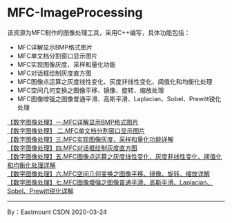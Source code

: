 # MFC-ImageProcessing
该资源为MFC制作的图像处理工具，采用C++编写，具体功能包括：
- MFC详解显示BMP格式图片
- MFC单文档分割窗口显示图片
- MFC实现图像灰度、采样和量化功能
- MFC对话框绘制灰度直方图
- MFC图像点运算之灰度线性变化、灰度非线性变化、阈值化和均衡化处理
- MFC空间几何变换之图像平移、镜像、旋转、缩放处理
- MFC图像增强之图像普通平滑、高斯平滑、Laplacian、Sobel、Prewitt锐化处理


[【数字图像处理】一.MFC详解显示BMP格式图片](https://blog.csdn.net/Eastmount/article/details/18238863) <br />
[【数字图像处理】 二.MFC单文档分割窗口显示图片](https://blog.csdn.net/Eastmount/article/details/18987539) <br />
[【数字图像处理】三.MFC实现图像灰度、采样和量化功能详解](https://blog.csdn.net/Eastmount/article/details/46010637) <br />
[【数字图像处理】四.MFC对话框绘制灰度直方图](https://blog.csdn.net/Eastmount/article/details/46237463) <br />
[【数字图像处理】五.MFC图像点运算之灰度线性变化、灰度非线性变化、阈值化和均衡化处理详解](https://blog.csdn.net/Eastmount/article/details/46312145)  <br />
[【数字图像处理】六.MFC空间几何变换之图像平移、镜像、旋转、缩放详解](https://blog.csdn.net/Eastmount/article/details/46345299)  <br />
[【数字图像处理】七.MFC图像增强之图像普通平滑、高斯平滑、Laplacian、Sobel、Prewitt锐化详解](https://blog.csdn.net/Eastmount/article/details/46378783)  <br />


---

By：Eastmount CSDN 2020-03-24
